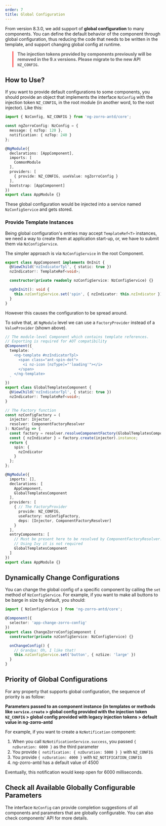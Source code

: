 ```yaml
---
order: 7
title: Global Configuration
---
```


From version 8.3.0, we add support of **global configuration** to many components. You can define the default behavior of the component through global configuration, thus reducing the code that needs to be written in the template, and support changing global config at runtime.

<blockquote style="border-color: red;"><p><strong>The injection tokens provided by components previously will be removed in the 9.x versions. Please migrate to the new API <code>NZ_CONFIG</code>.</strong></p></blockquote>

## How to Use?

If you want to provide default configurations to some components, you should provide an object that implements the interface `NzConfig` with the injection token `NZ_CONFIG`, in the root module (in another word, to the root injector). Like this:

```typescript
import { NzConfig, NZ_CONFIG } from 'ng-zorro-antd/core';

const ngZorroConfig: NzConfig = {
  message: { nzTop: 120 },
  notification: { nzTop: 240 }
};

@NgModule({
  declarations: [AppComponent],
  imports: [
    CommonModule
  ],
  providers: [
    { provide: NZ_CONFIG, useValue: ngZorroConfig }
  ],
  bootstrap: [AppComponent]
})
export class AppModule {}
```

These global configuration would be injected into a service named `NzConfigService` and gets stored.

### Provide Template Instances

Being global configuration's entries may accept `TemplateRef<T>` instances, we need a way to create them at application start-up, or, we have to submit them via `NzConfigService`.

The simpler approach is via `NzConfigService` in the root Component.

```typescript
export class AppComponent implements OnInit {
  @ViewChild('nzIndicatorTpl', { static: true })
  nzIndicator!: TemplateRef<void>;

  constructor(private readonly nzConfigService: NzConfigService) {}

  ngOnInit(): void {
    this.nzConfigService.set('spin', { nzIndicator: this.nzIndicator });
  }
}
```

However this causes the configuration to be spread around.

To solve that, at `NgModule` level we can use a `FactoryProvider` instead of a `ValueProvider` (shown above).

```typescript
// The module-level Component which contains template references.
// Exporting is required for AOT compatibility
@Component({
  template: `
    <ng-template #nzIndicatorTpl>
      <span class="ant-spin-dot">
        <i nz-icon [nzType]="'loading'"></i>
      </span>
    </ng-template>
  `
})
export class GlobalTemplatesComponent {
  @ViewChild('nzIndicatorTpl', { static: true })
  nzIndicator!: TemplateRef<void>;
}

// The Factory function
const nzConfigFactory = (
  injector: Injector,
  resolver: ComponentFactoryResolver
): NzConfig => {
  const factory = resolver.resolveComponentFactory(GlobalTemplatesComponent);
  const { nzIndicator } = factory.create(injector).instance;
  return {
    spin: {
      nzIndicator
    }
  };
};

@NgModule({
  imports: [],
  declarations: [
    AppComponent,
    GlobalTemplatesComponent
  ],
  providers: [
    { // The FactoryProvider
      provide: NZ_CONFIG,
      useFactory: nzConfigFactory,
      deps: [Injector, ComponentFactoryResolver]
    }
  ],
  entryComponents: [
    // Must be present here to be resolved by ComponentFactoryResolver.
    // Using Ivy it is not required
    GlobalTemplatesComponent
  ]
})
export class AppModule {}
```

## Dynamically Change Configurations

You can change the global config of a specific component by calling the `set` method of `NzConfigService`. For example, if you want to make all buttons to be barge in size by default, you should:

```typescript
import { NzConfigService } from 'ng-zorro-antd/core';

@Component({
  selector: 'app-change-zorro-config'
})
export class ChangeZorroConfigComponent {
  constructor(private nzConfigService: NzConfigService) {}

  onChangeConfig() {
    // Grandpa: Oh, I like that!
    this.nzConfigService.set('button', { nzSize: 'large' })
  }
}
```

## Priority of Global Configurations

For any property that supports global configuration, the sequence of priority is as follow:

**Parameters passed to an component instance (in templates or methods like `service.create` > global config provided with the injection token `NZ_CONFIG` > global config provided with legacy injection tokens > default value in ng-zorro-antd**

For example, if you want to create a `NzNotification` component:

1. When you call `NzNotificationService.success`, you passed `{ nzDuration: 6000 }` as the third parameter
2. You provide `{ notification: { nzDuration: 5000 } }` with `NZ_CONFIG`
3. You provide  `{ nzDuration: 4000 }` with `NZ_NOTIFICATION_CONFIG`
4. ng-zorro-antd has a default value of 4500

Eventually, this notification would keep open for 6000 milliseconds.

## Check all Available Globally Configurable Parameters

The interface `NzConfig` can provide completion suggestions of all components and parameters that are globally configurable. You can also check components' API for more details.
